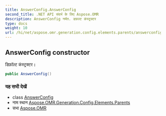 ```yaml
---
title: AnswerConfig.AnswerConfig
second_title: .NET API संदर्भ के लिए Aspose.OMR
description: AnswerConfig नर्मत. डफ़ल्ट कंस्ट्रक्टर
type: docs
weight: 10
url: /hi/net/aspose.omr.generation.config.elements.parents/answerconfig/answerconfig/
---
```

## AnswerConfig constructor

डिफ़ॉल्ट कंस्ट्रक्टर।

```csharp
public AnswerConfig()
```

### यह सभी देखें

* class [AnswerConfig](../)
* नाम स्थान [Aspose.OMR.Generation.Config.Elements.Parents](../../answerconfig/)
* सभा [Aspose.OMR](../../../)


